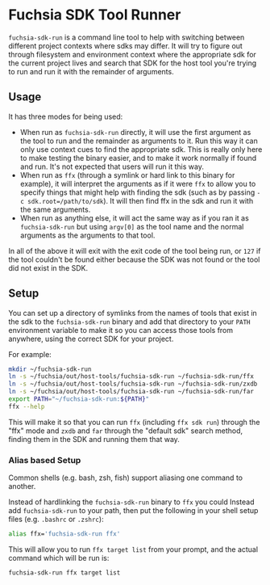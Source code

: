# Fuchsia SDK Tool Runner

`fuchsia-sdk-run` is a command line tool to help with switching between
different project contexts where sdks may differ. It will
try to figure out through filesystem and environment context where the
appropriate sdk for the current project lives and search that SDK for
the host tool you're trying to run and run it with the remainder of arguments.

## Usage

It has three modes for being used:

- When run as `fuchsia-sdk-run` directly, it will use the first argument as
the tool to run and the remainder as arguments to it. Run this way it can only
use context cues to find the appropriate sdk. This is really only here to make
testing the binary easier, and to make it work normally if found and run. It's
not expected that users will run it this way.
- When run as `ffx` (through a symlink or hard link to this binary for example),
it will interpret the arguments as if it were `ffx` to allow you to specify
things that might help with finding the sdk (such as by passing
`-c sdk.root=/path/to/sdk`). It will then find ffx in the sdk and run it with
the same arguments.
- When run as anything else, it will act the same way as if you ran it as
`fuchsia-sdk-run` but using `argv[0]` as the tool name and the normal arguments
as the arguments to that tool.

In all of the above it will exit with the exit code of the tool being run,
or `127` if the tool couldn't be found either because the SDK was not found or
the tool did not exist in the SDK.

## Setup

You can set up a directory of symlinks from the names of tools that exist in
the sdk to the `fuchsia-sdk-run` binary and add that directory to your `PATH`
environment variable to make it so you can access those tools from anywhere,
using the correct SDK for your project.

For example:

```bash
mkdir ~/fuchsia-sdk-run
ln -s ~/fuchsia/out/host-tools/fuchsia-sdk-run ~/fuchsia-sdk-run/ffx
ln -s ~/fuchsia/out/host-tools/fuchsia-sdk-run ~/fuchsia-sdk-run/zxdb
ln -s ~/fuchsia/out/host-tools/fuchsia-sdk-run ~/fuchsia-sdk-run/far
export PATH="~/fuchsia-sdk-run:${PATH}"
ffx --help
```

This will make it so that you can run `ffx` (including `ffx sdk run`) through
the "ffx" mode and `zxdb` and `far` through the "default sdk" search method,
finding them in the SDK and running them that way.

### Alias based Setup

Common shells (e.g. bash, zsh, fish) support aliasing one command to another.

Instead of hardlinking the `fuchsia-sdk-run` binary to `ffx` you could Instead
add `fuchsia-sdk-run` to your path, then put the following in your shell 
setup files (e.g. `.bashrc` or `.zshrc`):

```bash
alias ffx='fuchsia-sdk-run ffx'
```

This will allow you to run `ffx target list` from your prompt, and the actual
command which will be run is:

```bash
fuchsia-sdk-run ffx target list
```
